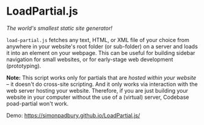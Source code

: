 # LoadPartial.js

_The world's smallest static site generator!_

`load-partial.js` fetches any text, HTML, or XML file of your choice from anywhere in your website's root folder (or sub-folder) on a server and loads it into an element on your webpage. This can be useful for building sidebar navigation for small websites, or for early-stage web development (prototyping).

**Note:** This script works only for partials that are _hosted within your website_ – it doesn't do cross-site scripting. And it only works via interaction with the web server hosting your website. Therefore, if you are just building your website in your computer without the use of a (virtual) server, Codebase poad-partial won't work.

Demo: https://simonpadbury.github.io/LoadPartial.js/
